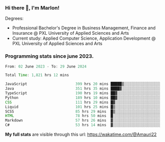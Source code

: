 
### Hi there 👋, I'm Marlon!

Degrees: 
- Professional Bachelor's Degree in Business Management, Finance and Insurance @ PXL University of Applied Sciences and Arts
- Current study: Applied Computer Science, Application Development @ PXL University of Applied Sciences and Arts

### Programming stats since june 2023.
<!--START_SECTION:waka-->

```java
From: 02 June 2023 - To: 29 June 2024

Total Time: 1,821 hrs 12 mins

JavaScript                      399 hrs 20 mins █████▒░░░░░░░░░░░░░░░░░░░   21.80 %
Java                            351 hrs 35 mins ████▓░░░░░░░░░░░░░░░░░░░░   19.20 %
TypeScript                      190 hrs 19 mins ██▓░░░░░░░░░░░░░░░░░░░░░░   10.39 %
Python                          189 hrs 10 mins ██▓░░░░░░░░░░░░░░░░░░░░░░   10.33 %
CSS                             111 hrs 29 mins █▓░░░░░░░░░░░░░░░░░░░░░░░   06.09 %
Liquid                          101 hrs 25 mins █▒░░░░░░░░░░░░░░░░░░░░░░░   05.54 %
SCSS                            85 hrs 29 mins  █▒░░░░░░░░░░░░░░░░░░░░░░░   04.67 %
HTML                            78 hrs 50 mins  █░░░░░░░░░░░░░░░░░░░░░░░░   04.30 %
Markdown                        57 hrs 26 mins  ▓░░░░░░░░░░░░░░░░░░░░░░░░   03.14 %
C#                              53 hrs 14 mins  ▓░░░░░░░░░░░░░░░░░░░░░░░░   02.91 %
```

<!--END_SECTION:waka-->
**My full stats** are visible through this url: https://wakatime.com/@Amauri22
